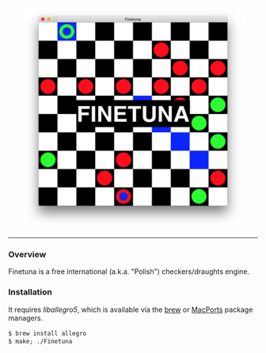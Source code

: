 <div align="center">
	<a href="#"> <img width="450px" height="450px" src="deps/screen.png"></a>
</div>

----------------------------------------------------------------

### Overview

Finetuna is a free international (a.k.a. "Polish") checkers/draughts engine.

### Installation

It requires _liballegro5_, which is available via the [brew](http://brew.sh) or
[MacPorts](https://www.macports.org) package managers.

```
$ brew install allegro
$ make; ./Finetuna
```
